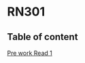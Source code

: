 # RN301

## Table of content

[Pre work Read 1](https://github.com/ghaithalaydi/RN301/blob/main/Prep-work-read.md)
